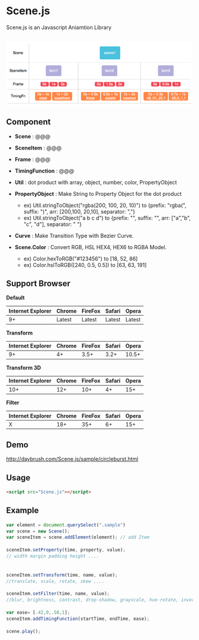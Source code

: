 Scene.js
============
Scene.js is an Javascript Aniamtion Library

<br>

<img src="model/model.png">

## Component
* **Scene** : @@@
* **SceneItem** : @@@
* **Frame** : @@@
* **TimingFunction** : @@@
* **Util** : dot product with array, object, number, color, PropertyObject
* **PropertyObject** : Make String to Property Object for the dot product
	+ ex) Util.stringToObject("rgba(200, 100, 20, 10)") to {prefix: "rgba(", suffix: ")", arr: [200,100, 20,10], separator: ","}
	+ ex) Util.stringToObject("a b c d") to {prefix: "", suffix: "", arr: ["a","b", "c", "d"], separator: " "}

* **Curve** : Make Transition Type with Bezier Curve.
* **Scene.Color** : Convert RGB, HSL HEX4, HEX6 to RGBA Model.
	+ ex) Color.hexToRGB("#123456") to [18, 52, 86]
	+ ex) Color.hslToRGB([240, 0.5, 0.5]) to [63, 63, 191]

## Support Browser
**Default**

|Internet Explorer|Chrome|FireFox|Safari|Opera|
|---|---|---|---|---|
|9+|Latest|Latest|Latest|Latest|
**Transform**

|Internet Explorer|Chrome|FireFox|Safari|Opera|
|---|---|---|---|---|
|9+|4+|3.5+|3.2+|10.5+|
**Transform 3D**

|Internet Explorer|Chrome|FireFox|Safari|Opera|
|---|---|---|---|---|
|10+|12+|10+|4+|15+|
**Filter**

|Internet Explorer|Chrome|FireFox|Safari|Opera|
|---|---|---|---|---|
|X|18+|35+|6+|15+|


## Demo
http://daybrush.com/Scene.js/sample/circleburst.html


## Usage

```HTML
<script src="Scene.js"></script>

```
 
## Example

```javascript
var element = document.querySelect(".sample")
var scene = new Scene();
var sceneItem = scene.addElement(element); // add Item

sceneItem.setProperty(time, property, value);
// width margin padding height ....


sceneItem.setTransform(time, name, value);
//translate, scale, rotate, skew ....

sceneItem.setFilter(time, name, value);
//blur, brightness, contrast, drop-shadow, grayscale, hue-rotate, invert, opacity, saturate, sepia

var ease= [.42,0,.58,1];
sceneItem.addTimingFunction(startTime, endTime, ease);

scene.play();
        
```
